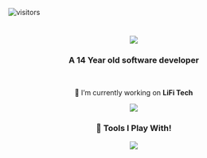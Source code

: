 ![visitors](https://visitor-badge.laobi.icu/badge?page_id=AdamKhier.AdamKhier)

<h1 align="Center">
  <img src="https://readme-typing-svg.herokuapp.com/?font=Righteous&size=35&center=true&vCenter=true&width=500&height=70&duration=4000&lines=Hi+There!+%F0%9F%91%8B;+I%27m+Adam+Khier!">
</h1>

<h3 align="center">A 14 Year old software developer </h3>

<br/>

<div align="center">
 
🔦 I’m currently working on **LiFi Tech**


 </div>

<div align="center"> 
  <a href="mailto:adamkhier9@gmail.com">
    <img src="https://img.shields.io/badge/Gmail-333333?style=for-the-badge&logo=gmail&logoColor=red" />
  </a>
</div>

<h3 align="center">🔧 Tools I Play With! </h3>

<p align="center">
  <a href="https://skillicons.dev">
    <img src="https://skillicons.dev/icons?i=ae,arduino,aws,bash,blender,cpp,cloudflare,css,debian,discord,django,docker,flask,github,godot,html,js,kali,linux,lua,mint,notion,ps,php,powershell,pr,pycharm,py,raspberrypi,robloxstudio,stackoverflow,ubuntu,unity,unreal,visualstudio,vscode,windows,wordpress&perline=2" />
  </a>
</p>
